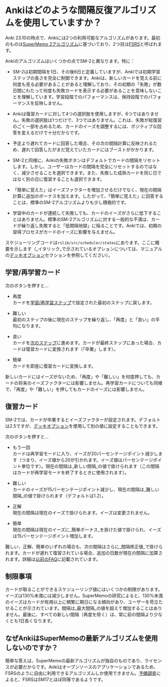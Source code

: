 # Ankiはどのような間隔反復アルゴリズムを使用していますか？

Anki 23.10の時点で、Ankiには2つの利用可能なアルゴリズムがあります。最初のものは[SuperMemo 2アルゴリズム](http://www.supermemo.com/english/ol/sm2.htm)に基づいており、2つ目は[FSRS](https://github.com/open-spaced-repetition)と呼ばれます。

Ankiのアルゴリズムはいくつかの点でSM-2と異なります。特に：

- SM-2は初期間隔を1日、その後6日と定義していますが、Ankiでは初期学習ステップの長さを完全に制御できます。Ankiは、新しいカードを覚える前に何度も見る必要があることがあると理解しており、その初期の「失敗」が数日間にわたって何度も失敗カードを表示する必要があることを意味しないことを理解しています。学習段階でのパフォーマンスは、保持段階でのパフォーマンスを反映しません。

- Ankiは復習カードに対して4つの選択肢を使用しますが、6つではありません。失敗の選択肢は1つだけで、3つではありません。これは、失敗が総復習のごく一部を占めるため、カードのイーズを調整するには、ポジティブな回答を変えるだけで十分だからです。

- 予定より遅れてカードに回答した場合、その次の間隔計算に反映されるため、遅れて回答したがまだ覚えていたカードにはブーストがかかります。

- SM-2と同様に、Ankiの失敗ボタンはデフォルトでカードの間隔をリセットします。しかし、ユーザーはカードの間隔を完全にリセットするのではなく、減少させることを選択できます。また、失敗した成熟カードを同じ日ではなく別の日に復習することも選択できます。

- 「簡単に覚えた」はイーズファクターを増加させるだけでなく、現在の間隔計算に追加のボーナスを加えます。したがって、「簡単に覚えた」に回答することは、標準のSM-2アルゴリズムよりも少し積極的です。

- 学習中のカードが連続して失敗しても、カードのイーズがさらに低下することはありません。標準のSM-2アルゴリズムに対する一般的な不満は、カードが繰り返し失敗すると「低間隔地獄」に陥ることです。Ankiでは、初期の習得プロセスがカードのイーズに影響を与えません。

スケジューリングコードは`rslib/src/scheduler/states`にあります。ここに概要を示します（_イタリック_で示されているオプションについては、マニュアルの[デッキオプション](https://shigeyukey.github.io/anki-manual-jp/deck-options.html)セクションを参照してください）。

## 学習/再学習カード

次のボタンを押すと…​

- 再度  
  カードを[学習/再学習ステップ](https://shigeyukey.github.io/anki-manual-jp/deck-options.html?#学習ステップ)で設定された最初のステップに戻します。

- 難しい  
  最初のステップの後に現在のステップを繰り返し、「再度」と「良い」の平均になります。

- 良い  
  カードを[次のステップ](https://shigeyukey.github.io/anki-manual-jp/deck-options.html?#学習ステップ)に進めます。カードが最終ステップにあった場合、カードは復習カードに変換されます（「卒業」します）。

- 簡単  
  カードを即座に復習カードに変換します。

新しいカードにはイーズがないため、「再度」や「難しい」を何度押しても、カードの将来のイーズファクターには影響しません。再学習カードについても同様で、「再度」や「難しい」を押してもカードのイーズには影響しません。

## 復習カード

SM-2では、カードが卒業するとイーズファクターが設定されます。デフォルトは2.5ですが、[デッキオプション](https://shigeyukey.github.io/anki-manual-jp/deck-options.html?#初期の容易さ)を使用して別の値に設定することもできます。

次のボタンを押すと…​

- もう一回  
  カードは再学習モードに入り、イーズが20パーセンテージポイント減少します（つまり、イーズ値から20が引かれます。イーズ値はパーセンテージポイント単位です）。現在の間隔は_新しい間隔_の値で掛けられます（この間隔はカードが再学習モードを終了するときに使用されます）。

- 難しい  
  カードのイーズが15パーセンテージポイント減少し、現在の間隔は_難しい間隔_の値で掛けられます（デフォルトは1.2）。

- 正解  
  現在の間隔は現在のイーズで掛けられます。イーズは変更されません。

- 簡単  
  現在の間隔は現在のイーズに_簡単ボーナス_を掛けた値で掛けられ、イーズは15パーセンテージポイント増加します。

難しい、正解、簡単のいずれの場合も、次の間隔はさらに_間隔修正値_で掛けられます。カードが遅れて復習されている場合、追加の日数が現在の間隔に加算されます。詳細は[以前のFAQ](https://shigeyukey.github.io/Anki-faqs-jp/due-times-after-a-break.html)に記載されています。

## 制限事項

カードが取ることができるスケジューリング値にはいくつかの制限があります。イーズは130%未満には減少しません。SuperMemoの研究によると、130%未満のイーズはカードが有用以上に頻繁に期日になる傾向があり、ユーザーを苛立たせることが示されています。間隔は_最大間隔_の値を超えて増加することはありません。最後に、すべての新しい間隔（再度を除く）は、常に前の間隔より少なくとも1日長くなります。

## なぜAnkiはSuperMemoの最新アルゴリズムを使用しないのですか？

簡単な答えは、SuperMemoの最新アルゴリズムが独自のものであり、ライセンスが必要だからです。Ankiはオープンソースのアプリケーションであるため、FSRSのように自由に利用できるアルゴリズムしか使用できません。[予備調査](https://github.com/open-spaced-repetition/fsrs-vs-sm17)によると、FSRSはSM17とほぼ同等であるようです。